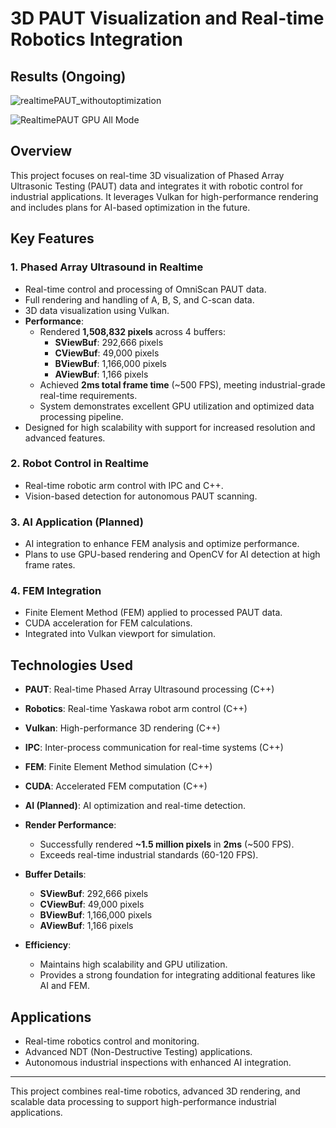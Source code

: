 # 3D PAUT Visualization and Real-time Robotics Integration
## Results (Ongoing)
   ![realtimePAUT_withoutoptimization](https://github.com/user-attachments/assets/b0baf511-1284-461f-88f8-cce91b33ea4b)
   
   ![RealtimePAUT GPU All Mode](https://github.com/user-attachments/assets/5a82aa52-8887-46a6-953a-2d1b2e71bba4)

## Overview
This project focuses on real-time 3D visualization of Phased Array Ultrasonic Testing (PAUT) data and integrates it with robotic control for industrial applications. It leverages Vulkan for high-performance rendering and includes plans for AI-based optimization in the future.

## Key Features

### 1. Phased Array Ultrasound in Realtime
- Real-time control and processing of OmniScan PAUT data.
- Full rendering and handling of A, B, S, and C-scan data.
- 3D data visualization using Vulkan.
- **Performance**:
  - Rendered **1,508,832 pixels** across 4 buffers:
    - **SViewBuf**: 292,666 pixels
    - **CViewBuf**: 49,000 pixels
    - **BViewBuf**: 1,166,000 pixels
    - **AViewBuf**: 1,166 pixels
  - Achieved **2ms total frame time** (~500 FPS), meeting industrial-grade real-time requirements.
  - System demonstrates excellent GPU utilization and optimized data processing pipeline.
- Designed for high scalability with support for increased resolution and advanced features.

### 2. Robot Control in Realtime
- Real-time robotic arm control with IPC and C++.
- Vision-based detection for autonomous PAUT scanning.

### 3. AI Application (Planned)
- AI integration to enhance FEM analysis and optimize performance.
- Plans to use GPU-based rendering and OpenCV for AI detection at high frame rates.

### 4. FEM Integration
- Finite Element Method (FEM) applied to processed PAUT data.
- CUDA acceleration for FEM calculations.
- Integrated into Vulkan viewport for simulation.

## Technologies Used
- **PAUT**: Real-time Phased Array Ultrasound processing (C++)
- **Robotics**: Real-time Yaskawa robot arm control (C++)
- **Vulkan**: High-performance 3D rendering (C++)
- **IPC**: Inter-process communication for real-time systems (C++)
- **FEM**: Finite Element Method simulation (C++)
- **CUDA**: Accelerated FEM computation (C++)
- **AI (Planned)**: AI optimization and real-time detection.


- **Render Performance**:
  - Successfully rendered **~1.5 million pixels** in **2ms** (~500 FPS).
  - Exceeds real-time industrial standards (60-120 FPS).
- **Buffer Details**:
  - **SViewBuf**: 292,666 pixels
  - **CViewBuf**: 49,000 pixels
  - **BViewBuf**: 1,166,000 pixels
  - **AViewBuf**: 1,166 pixels
- **Efficiency**:
  - Maintains high scalability and GPU utilization.
  - Provides a strong foundation for integrating additional features like AI and FEM.

## Applications
- Real-time robotics control and monitoring.
- Advanced NDT (Non-Destructive Testing) applications.
- Autonomous industrial inspections with enhanced AI integration.

---

This project combines real-time robotics, advanced 3D rendering, and scalable data processing to support high-performance industrial applications.
